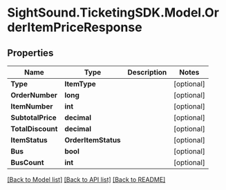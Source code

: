 # SightSound.TicketingSDK.Model.OrderItemPriceResponse

## Properties

Name | Type | Description | Notes
------------ | ------------- | ------------- | -------------
**Type** | **ItemType** |  | [optional] 
**OrderNumber** | **long** |  | [optional] 
**ItemNumber** | **int** |  | [optional] 
**SubtotalPrice** | **decimal** |  | [optional] 
**TotalDiscount** | **decimal** |  | [optional] 
**ItemStatus** | **OrderItemStatus** |  | [optional] 
**Bus** | **bool** |  | [optional] 
**BusCount** | **int** |  | [optional] 

[[Back to Model list]](../README.md#documentation-for-models) [[Back to API list]](../README.md#documentation-for-api-endpoints) [[Back to README]](../README.md)

